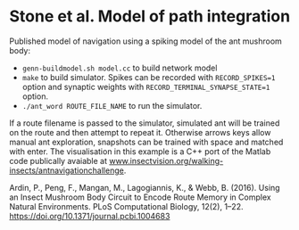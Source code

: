 # Stone et al. Model of path integration
Published model of navigation using a spiking model of the ant mushroom body:
* ``genn-buildmodel.sh model.cc`` to build network model
* ``make`` to build simulator. Spikes can be recorded with ``RECORD_SPIKES=1`` option and synaptic weights with ``RECORD_TERMINAL_SYNAPSE_STATE=1`` option.
* ``./ant_word ROUTE_FILE_NAME`` to run the simulator.

If a route filename is passed to the simulator, simulated ant will be trained on the route and then attempt to repeat it. Otherwise arrows keys allow manual ant exploration, snapshots can be trained with space and matched with enter. The visualisation in this example is a C++ port of the Matlab code publically avaiable at www.insectvision.org/walking-insects/antnavigationchallenge.

Ardin, P., Peng, F., Mangan, M., Lagogiannis, K., & Webb, B. (2016). Using an Insect Mushroom Body Circuit to Encode Route Memory in Complex Natural Environments. PLoS Computational Biology, 12(2), 1–22. https://doi.org/10.1371/journal.pcbi.1004683
